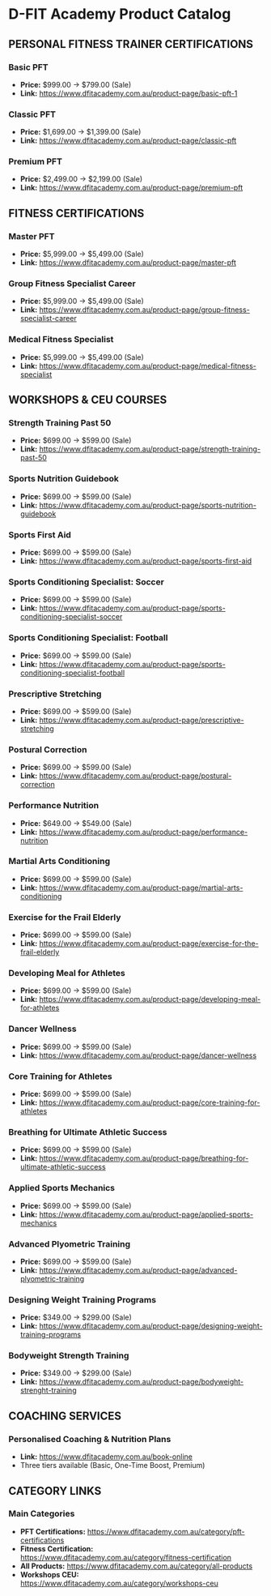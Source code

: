 # D-FIT Academy Product Catalog

## PERSONAL FITNESS TRAINER CERTIFICATIONS

### Basic PFT
- **Price:** $999.00 → $799.00 (Sale)
- **Link:** https://www.dfitacademy.com.au/product-page/basic-pft-1

### Classic PFT
- **Price:** $1,699.00 → $1,399.00 (Sale)
- **Link:** https://www.dfitacademy.com.au/product-page/classic-pft

### Premium PFT
- **Price:** $2,499.00 → $2,199.00 (Sale)
- **Link:** https://www.dfitacademy.com.au/product-page/premium-pft

## FITNESS CERTIFICATIONS

### Master PFT
- **Price:** $5,999.00 → $5,499.00 (Sale)
- **Link:** https://www.dfitacademy.com.au/product-page/master-pft

### Group Fitness Specialist Career
- **Price:** $5,999.00 → $5,499.00 (Sale)
- **Link:** https://www.dfitacademy.com.au/product-page/group-fitness-specialist-career

### Medical Fitness Specialist
- **Price:** $5,999.00 → $5,499.00 (Sale)
- **Link:** https://www.dfitacademy.com.au/product-page/medical-fitness-specialist

## WORKSHOPS & CEU COURSES

### Strength Training Past 50
- **Price:** $699.00 → $599.00 (Sale)
- **Link:** https://www.dfitacademy.com.au/product-page/strength-training-past-50

### Sports Nutrition Guidebook
- **Price:** $699.00 → $599.00 (Sale)
- **Link:** https://www.dfitacademy.com.au/product-page/sports-nutrition-guidebook

### Sports First Aid
- **Price:** $699.00 → $599.00 (Sale)
- **Link:** https://www.dfitacademy.com.au/product-page/sports-first-aid

### Sports Conditioning Specialist: Soccer
- **Price:** $699.00 → $599.00 (Sale)
- **Link:** https://www.dfitacademy.com.au/product-page/sports-conditioning-specialist-soccer

### Sports Conditioning Specialist: Football
- **Price:** $699.00 → $599.00 (Sale)
- **Link:** https://www.dfitacademy.com.au/product-page/sports-conditioning-specialist-football

### Prescriptive Stretching
- **Price:** $699.00 → $599.00 (Sale)
- **Link:** https://www.dfitacademy.com.au/product-page/prescriptive-stretching

### Postural Correction
- **Price:** $699.00 → $599.00 (Sale)
- **Link:** https://www.dfitacademy.com.au/product-page/postural-correction

### Performance Nutrition
- **Price:** $649.00 → $549.00 (Sale)
- **Link:** https://www.dfitacademy.com.au/product-page/performance-nutrition

### Martial Arts Conditioning
- **Price:** $699.00 → $599.00 (Sale)
- **Link:** https://www.dfitacademy.com.au/product-page/martial-arts-conditioning

### Exercise for the Frail Elderly
- **Price:** $699.00 → $599.00 (Sale)
- **Link:** https://www.dfitacademy.com.au/product-page/exercise-for-the-frail-elderly

### Developing Meal for Athletes
- **Price:** $699.00 → $599.00 (Sale)
- **Link:** https://www.dfitacademy.com.au/product-page/developing-meal-for-athletes

### Dancer Wellness
- **Price:** $699.00 → $599.00 (Sale)
- **Link:** https://www.dfitacademy.com.au/product-page/dancer-wellness

### Core Training for Athletes
- **Price:** $699.00 → $599.00 (Sale)
- **Link:** https://www.dfitacademy.com.au/product-page/core-training-for-athletes

### Breathing for Ultimate Athletic Success
- **Price:** $699.00 → $599.00 (Sale)
- **Link:** https://www.dfitacademy.com.au/product-page/breathing-for-ultimate-athletic-success

### Applied Sports Mechanics
- **Price:** $699.00 → $599.00 (Sale)
- **Link:** https://www.dfitacademy.com.au/product-page/applied-sports-mechanics

### Advanced Plyometric Training
- **Price:** $699.00 → $599.00 (Sale)
- **Link:** https://www.dfitacademy.com.au/product-page/advanced-plyometric-training

### Designing Weight Training Programs
- **Price:** $349.00 → $299.00 (Sale)
- **Link:** https://www.dfitacademy.com.au/product-page/designing-weight-training-programs

### Bodyweight Strength Training
- **Price:** $349.00 → $299.00 (Sale)
- **Link:** https://www.dfitacademy.com.au/product-page/bodyweight-strenght-training

## COACHING SERVICES

### Personalised Coaching & Nutrition Plans
- **Link:** https://www.dfitacademy.com.au/book-online
- Three tiers available (Basic, One-Time Boost, Premium)

## CATEGORY LINKS

### Main Categories
- **PFT Certifications:** https://www.dfitacademy.com.au/category/pft-certifications
- **Fitness Certification:** https://www.dfitacademy.com.au/category/fitness-certification
- **All Products:** https://www.dfitacademy.com.au/category/all-products
- **Workshops CEU:** https://www.dfitacademy.com.au/category/workshops-ceu